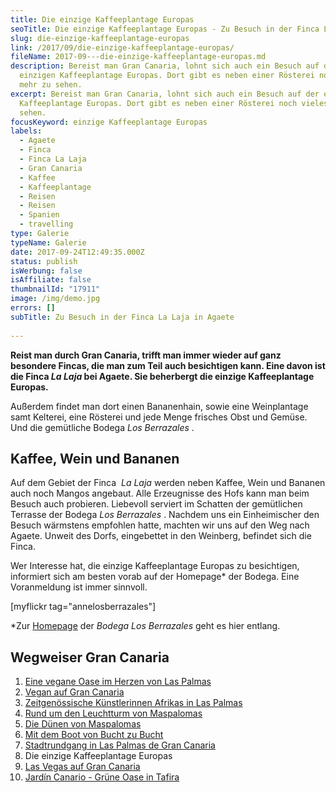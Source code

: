 ```yaml
---
title: Die einzige Kaffeeplantage Europas
seoTitle: Die einzige Kaffeeplantage Europas - Zu Besuch in der Finca La Laja
slug: die-einzige-kaffeeplantage-europas
link: /2017/09/die-einzige-kaffeeplantage-europas/
fileName: 2017-09---die-einzige-kaffeeplantage-europas.md
description: Bereist man Gran Canaria, lohnt sich auch ein Besuch auf der
  einzigen Kaffeeplantage Europas. Dort gibt es neben einer Rösterei noch vieles
  mehr zu sehen.
excerpt: Bereist man Gran Canaria, lohnt sich auch ein Besuch auf der einzigen
  Kaffeeplantage Europas. Dort gibt es neben einer Rösterei noch vieles mehr zu
  sehen.
focusKeyword: einzige Kaffeeplantage Europas
labels:
  - Agaete
  - Finca
  - Finca La Laja
  - Gran Canaria
  - Kaffee
  - Kaffeeplantage
  - Reisen
  - Reisen
  - Spanien
  - travelling
type: Galerie
typeName: Galerie
date: 2017-09-24T12:49:35.000Z
status: publish
isWerbung: false
isAffiliate: false
thumbnailId: "17911"
image: /img/demo.jpg
errors: []
subTitle: Zu Besuch in der Finca La Laja in Agaete
  
---
```


**Reist man durch Gran Canaria, trifft man immer wieder auf ganz besondere
Fincas, die man zum Teil auch besichtigen kann. Eine davon ist die Finca _La
Laja_ bei Agaete. Sie beherbergt die einzige Kaffeeplantage Europas.**

Außerdem findet man dort einen Bananenhain, sowie eine Weinplantage samt
Kelterei, eine Rösterei und jede Menge frisches Obst und Gemüse. Und die
gemütliche Bodega _Los Berrazales_ .

## Kaffee, Wein und Bananen

Auf dem Gebiet der Finca  _La Laja_ werden neben Kaffee, Wein und Bananen auch
noch Mangos angebaut. Alle Erzeugnisse des Hofs kann man beim Besuch auch
probieren. Liebevoll serviert im Schatten der gemütlichen Terrasse der Bodega
_Los Berrazales_ . Nachdem uns ein Einheimischer den Besuch wärmstens empfohlen
hatte, machten wir uns auf den Weg nach Agaete. Unweit des Dorfs, eingebettet in
den Weinberg, befindet sich die Finca.

Wer Interesse hat, die einzige Kaffeeplantage Europas zu besichtigen, informiert
sich am besten vorab auf der Homepage\* der Bodega. Eine Voranmeldung ist immer
sinnvoll.

[myflickr tag="annelosberrazales"]

\*Zur [Homepage](http://www.bodegalosberrazales.com/) der _Bodega Los
Berrazales_ geht es hier entlang.

## Wegweiser Gran Canaria

1.  [Eine vegane Oase im Herzen von Las Palmas](/2017/05/la-hierba-luisa-cocina-de-la-huerta/)
1.  [Vegan auf Gran Canaria](/2017/05/vegan-auf-gran-canaria/)
1.  [Zeitgenössische Künstlerinnen Afrikas in Las Palmas](/2017/06/el-iris-de-lucy-las-palmas/)
1.  [Rund um den Leuchtturm von Maspalomas](/2017/06/rund-um-den-leuchtturm-von-maspalomas/)
1.  [Die Dünen von Maspalomas](/2017/07/die-duenen-von-maspalomas/)
1.  [Mit dem Boot von Bucht zu Bucht](/2017/07/gran-canaria-der-sueden/)
1.  [Stadtrundgang in Las Palmas de Gran Canaria](/2017/08/las-palmas-de-gran-canaria/)
1.  Die einzige Kaffeeplantage Europas
1.  [Las Vegas auf Gran Canaria](/2017/09/bananen-papayas-und-esel-las-vegas-auf-gran-canaria/)
1.  [Jardín Canario - Grüne Oase in Tafira](/2017/09/jardin-canario-gruene-oase-in-tafira/)

  
